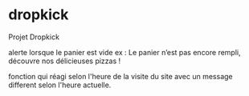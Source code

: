 # dropkick
Projet Dropkick


alerte lorsque le panier est vide ex :
Le panier n’est pas encore rempli, découvre nos délicieuses pizzas !

fonction qui réagi selon l'heure de la visite du site avec un message different selon l'heure actuelle.
